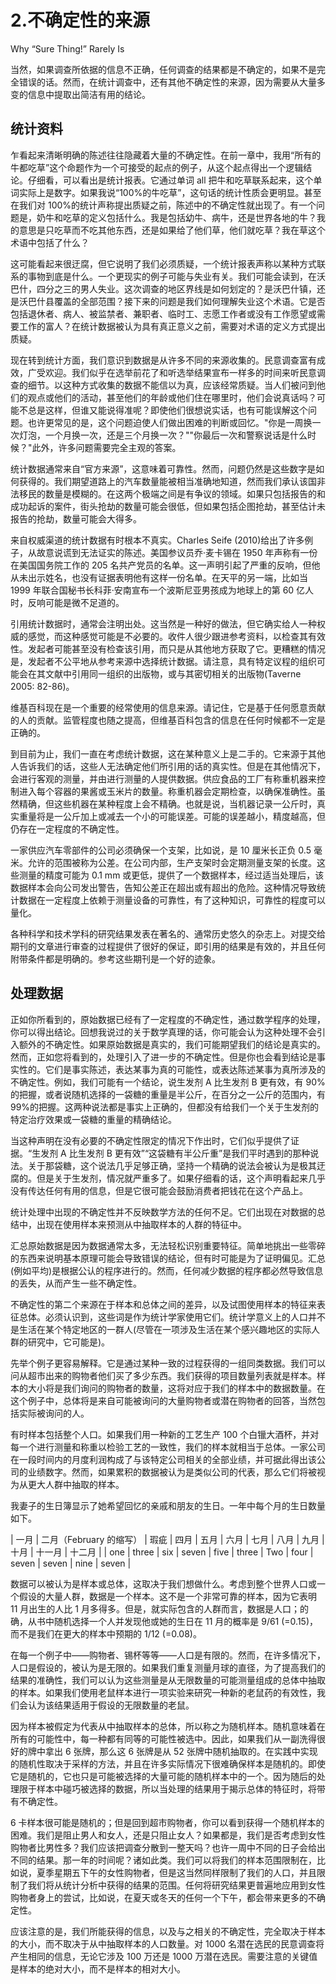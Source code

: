 # 2.不确定性的来源

Why “Sure Thing!” Rarely Is

当然，如果调查所依据的信息不正确，任何调查的结果都是不确定的，如果不是完全错误的话。然而，在统计调查中，还有其他不确定性的来源，因为需要从大量多变的信息中提取出简洁有用的结论。

## 统计资料

乍看起来清晰明确的陈述往往隐藏着大量的不确定性。在前一章中，我用“所有的牛都吃草”这个命题作为一个可接受的起点的例子，从这个起点得出一个逻辑结论。仔细看，可以看出是统计报表。它通过单词 all 把牛和吃草联系起来，这个单词实际上是数字。如果我说“100%的牛吃草”，这句话的统计性质会更明显。甚至在我们对 100%的统计声称提出质疑之前，陈述中的不确定性就出现了。有一个问题是，奶牛和吃草的定义包括什么。我是包括幼牛、病牛，还是世界各地的牛？我的意思是只吃草而不吃其他东西，还是如果给了他们草，他们就吃草？我在草这个术语中包括了什么？

这可能看起来很迂腐，但它说明了我们必须质疑，一个统计报表声称以某种方式联系的事物到底是什么。一个更现实的例子可能与失业有关。我们可能会读到，在沃巴什，四分之三的男人失业。这次调查的地区界线是如何划定的？是沃巴什镇，还是沃巴什县覆盖的全部范围？接下来的问题是我们如何理解失业这个术语。它是否包括退休者、病人、被监禁者、兼职者、临时工、志愿工作者或没有工作愿望或需要工作的富人？在统计数据被认为具有真正意义之前，需要对术语的定义方式提出质疑。

现在转到统计方面，我们意识到数据是从许多不同的来源收集的。民意调查富有成效，广受欢迎。我们似乎在选举前花了和听选举结果宣布一样多的时间来听民意调查的细节。以这种方式收集的数据不能信以为真，应该经常质疑。当人们被问到他们的观点或他们的活动，甚至他们的年龄或他们住在哪里时，他们会说真话吗？可能不总是这样，但谁又能说得准呢？即使他们很想说实话，也有可能误解这个问题。也许更常见的是，这个问题迫使人们做出困难的判断或回忆。"你是一周换一次灯泡，一个月换一次，还是三个月换一次？""你最后一次和警察说话是什么时候？"此外，许多问题需要完全主观的答案。

统计数据通常来自“官方来源”，这意味着可靠性。然而，问题仍然是这些数字是如何获得的。我们期望道路上的汽车数量能被相当准确地知道，然而我们承认该国非法移民的数量是模糊的。在这两个极端之间是有争议的领域。如果只包括报告的和成功起诉的案件，街头抢劫的数量可能会很低，但如果包括企图抢劫，甚至估计未报告的抢劫，数量可能会大得多。

来自权威渠道的统计数据有时根本不真实。Charles Seife (2010)给出了许多例子，从故意说谎到无法证实的陈述。美国参议员乔·麦卡锡在 1950 年声称有一份在美国国务院工作的 205 名共产党员的名单。这一声明引起了严重的反响，但他从未出示姓名，也没有证据表明他有这样一份名单。在天平的另一端，比如当 1999 年联合国秘书长科菲·安南宣布一个波斯尼亚男孩成为地球上的第 60 亿人时，反响可能是微不足道的。

引用统计数据时，通常会注明出处。这当然是一种好的做法，但它确实给人一种权威的感觉，而这种感觉可能是不必要的。收件人很少跟进参考资料，以检查其有效性。发起者可能甚至没有检查该引用，而只是从其他地方获取了它。更糟糕的情况是，发起者不公平地从参考来源中选择统计数据。请注意，具有特定议程的组织可能会在其文献中引用同一组织的出版物，或与其密切相关的出版物(Taverne 2005: 82-86)。

维基百科现在是一个重要的经常使用的信息来源。请记住，它是基于任何愿意贡献的人的贡献。监管程度也随之提高，但维基百科包含的信息在任何时候都不一定是正确的。

到目前为止，我们一直在考虑统计数据，这在某种意义上是二手的。它来源于其他人告诉我们的话，这些人无法确定他们所引用的话的真实性。但是在其他情况下，会进行客观的测量，并由进行测量的人提供数据。供应食品的工厂有称重机器来控制进入每个容器的果酱或玉米片的数量。称重机器会定期检查，以确保准确性。虽然精确，但这些机器在某种程度上会不精确。也就是说，当机器记录一公斤时，真实重量将是一公斤加上或减去一个小的可能误差。可能的误差越小，精度越高，但仍存在一定程度的不确定性。

一家供应汽车零部件的公司必须确保一个支架，比如说，是 10 厘米长正负 0.5 毫米。允许的范围被称为公差。在公司内部，生产支架时会定期测量支架的长度。这些测量的精度可能为 0.1 mm 或更低，提供了一个数据样本，经过适当处理后，该数据样本会向公司发出警告，告知公差正在超出或有超出的危险。这种情况导致统计数据在一定程度上依赖于测量设备的可靠性，有了这种知识，可靠性的程度可以量化。

各种科学和技术学科的研究结果发表在著名的、通常历史悠久的杂志上。对提交给期刊的文章进行审查的过程提供了很好的保证，即引用的结果是有效的，并且任何附带条件都是明确的。参考这些期刊是一个好的迹象。

## 处理数据

正如你所看到的，原始数据已经有了一定程度的不确定性，通过数学程序的处理，你可以得出结论。回想我说过的关于数学真理的话，你可能会认为这种处理不会引入额外的不确定性。如果原始数据是真实的，我们可能期望我们的结论是真实的。然而，正如您将看到的，处理引入了进一步的不确定性。但是你也会看到结论是事实性的。它们是事实陈述，表达某事为真的可能性，或表达陈述某事为真所涉及的不确定性。例如，我们可能有一个结论，说生发剂 A 比生发剂 B 更有效，有 90%的把握，或者说随机选择的一袋糖的重量是半公斤，在百分之一公斤的范围内，有 99%的把握。这两种说法都是事实上正确的，但都没有给我们一个关于生发剂的特定治疗效果或一袋糖的重量的精确结论。

当这种声明在没有必要的不确定性限定的情况下作出时，它们似乎提供了证据。“生发剂 A 比生发剂 B 更有效”“这袋糖有半公斤重”是我们平时遇到的那种说法。关于那袋糖，这个说法几乎足够正确，坚持一个精确的说法会被认为是极其迂腐的。但是关于生发剂，情况就严重多了。如果仔细看的话，这个声明看起来几乎没有传达任何有用的信息，但是它很可能会鼓励消费者把钱花在这个产品上。

统计处理中出现的不确定性并不反映数学方法的任何不足。它们出现在对数据的总结中，出现在使用样本来预测从中抽取样本的人群的特征中。

汇总原始数据是因为数据通常太多，无法轻松识别重要特征。简单地挑出一些零碎的东西来说明基本原理可能会导致错误的结论，但有时可能是为了证明偏见。汇总(例如平均)是根据公认的程序进行的。然而，任何减少数据的程序都必然导致信息的丢失，从而产生一些不确定性。

不确定性的第二个来源在于样本和总体之间的差异，以及试图使用样本的特征来表征总体。必须认识到，这些词是作为统计学家使用它们。统计学意义上的人口并不是生活在某个特定地区的一群人(尽管在一项涉及生活在某个感兴趣地区的实际人群的研究中，它可能是)。

先举个例子更容易解释。它是通过某种一致的过程获得的一组同类数据。我们可以问从超市出来的购物者他们买了多少东西。我们获得的项目数量列表就是样本。样本的大小将是我们询问的购物者的数量，这将对应于我们的样本中的数据数量。在这个例子中，总体将是来自可能被询问的大量购物者或潜在购物者的回答，当然包括实际被询问的人。

有时样本包括整个人口。如果我们用一种新的工艺生产 100 个白镴大酒杯，并对每一个进行测量和称重以检验工艺的一致性，我们的样本就相当于总体。一家公司在一段时间内的月度利润构成了与该特定公司相关的全部业绩，并可据此得出该公司的业绩数字。然而，如果累积的数据被认为是类似公司的代表，那么它们将被视为从更大人群中抽取的样本。

我妻子的生日簿显示了她希望回忆的亲戚和朋友的生日。一年中每个月的生日数量如下。

<colgroup><col> <col> <col> <col> <col> <col> <col> <col> <col> <col> <col> <col></colgroup> 
| 一月 | 二月（February 的缩写） | 瑕疵 | 四月 | 五月 | 六月 | 七月 | 八月 | 九月 | 十月 | 十一月 | 十二月 |
| one | three | six | seven | five | three | Two | four | seven | seven | nine | seven |

数据可以被认为是样本或总体，这取决于我们想做什么。考虑到整个世界人口或一个假设的大量人群，数据是一个样本。这不是一个非常可靠的样本，因为它表明 11 月出生的人比 1 月多得多。但是，就实际包含的人群而言，数据是人口；的确，从书中随机选择一个人并发现他或她的生日在 11 月的概率是 9/61 (=0.15)，而不是我们在更大的样本中预期的 1/12 (=0.08)。

在每一个例子中——购物者、锡杯等等——人口是有限的。然而，在许多情况下，人口是假设的，被认为是无限的。如果我们重复测量月球的直径，为了提高我们的结果的准确性，我们可以认为这些测量是从无限数量的可能测量组成的总体中抽取的样本。如果我们使用老鼠样本进行一项实验来研究一种新的老鼠药的有效性，我们会认为该结果适用于假设的无限数量的老鼠。

因为样本被假定为代表从中抽取样本的总体，所以称之为随机样本。随机意味着在所有的可能性中，每一种都有同等的可能性被选中。因此，如果我们从一副洗得很好的牌中拿出 6 张牌，那么这 6 张牌是从 52 张牌中随机抽取的。在实践中实现的随机性取决于采样的方法，并且在许多实际情况下很难确保样本是随机的。即使它是随机的，它也只是可能被选择的大量可能的随机样本中的一个。因为随后的处理限于样本中碰巧被选择的数据，所以当处理的结果用于揭示总体的特征时，将带有不确定性。

6 卡样本很可能是随机的；但是回到超市购物者，你可以看到获得一个随机样本的困难。我们是阻止男人和女人，还是只阻止女人？如果都是，我们是否考虑到女性购物者比男性多？我们应该把调查分散到一整天吗？也许一周中不同的日子会给出不同的结果。那一年的时间呢？诸如此类。我们可以将我们的样本范围限制在，比如说，夏季星期五下午的女性购物者，但是这当然同样限制了我们的人口，并且限制了我们将从统计分析中获得的结果的范围。任何将研究结果更普遍地应用到女性购物者身上的尝试，比如说，在夏天或冬天的任何一个下午，都会带来更多的不确定性。

应该注意的是，我们所能获得的信息，以及与之相关的不确定性，完全取决于样本的大小，而不取决于从中抽取样本的人口数量。对 1000 名潜在选民的民意调查将产生相同的信息，无论它涉及 100 万还是 1000 万潜在选民。需要注意的关键值是样本的绝对大小，而不是样本的相对大小。
